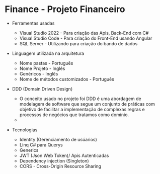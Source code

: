 # Finance - Projeto Financeiro

 * Ferramentas usadas
	* Visual Studio 2022 - Para criação das Apis, Back-End com C#
	* Visual Studio Code - Para criação do Front-End usando Angular
	* SQL Server - Utilizando para criação do bando de dados

 * Linguagem utilizada na arquitetura
	* Nome pastas - Português
	* Nome Projeto - Inglês
	* Genéricos - Inglês
	* Nome de métodos customizados - Português

 * DDD (Domain Driven Design)
	* O conceito usado no projeto foi DDD é uma abordagem de modelagem de software que
	  segue um conjunto de práticas com objetivo de facilitar a implementação de complexas
	  regras e processos de negócios que tratamos como domínio.
	* 

 * Tecnologias
	* Identity (Gerenciamento de usúarios)
	* Linq C# para Querys
	* Generics
	* JWT (Json Web Token)/ Apis Autenticadas
	* Dependency injection (Singleton)
	* CORS - Cross-Origin Resource Sharing